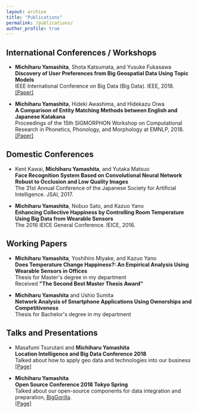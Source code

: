 ```yaml
---
layout: archive
title: "Publications"
permalink: /publications/
author_profile: true
---
```


## International Conferences / Workshops
- __Michiharu Yamashita__, Shota Katsumata, and Yusuke Fukasawa  
**Discovery of User Preferences from Big Geospatial Data Using Topic Models**  
IEEE International Conference on Big Data (Big Data). IEEE, 2018.  
[\[Paper\]](https://ieeexplore.ieee.org/document/8622625)

- __Michiharu Yamashita__, Hideki Awashima, and Hidekazu Oiwa  
**A Comparison of Entity Matching Methods between English and Japanese Katakana**  
Proceedings of the 15th SIGMORPHON Workshop on Computational Research in Phonetics, Phonology, and Morphology at EMNLP, 2018.   
[\[Paper\]](https://www.aclweb.org/anthology/W18-5809)


## Domestic Conferences
- Kent Kawai, __Michiharu Yamashita__, and Yutaka Matsuo  
**Face Recognition System Based on Convolutional Neural Network Robust to Occlusion and Low Quality Images**  
The 31st Annual Conference of the Japanese Society for Artificial Intelligence. JSAI, 2017.

- __Michiharu Yamashita__, Nobuo Sato, and Kazuo Yano  
**Enhancing Collective Happiness by Controlling Room Temperature Using Big Data from Wearable Sensors**  
The 2016 IEICE General Conference. IEICE, 2016. 


## Working Papers
- __Michiharu Yamashita__, Yoshihiro Miyake, and Kazuo Yano  
**Does Temperature Change Happiness?: An Empirical Analysis Using Wearable Sensors in Offices**  
Thesis for Master's degree in my department  
Received __"The Second Best Master Thesis Award"__

- __Michiharu Yamashita__ and Ushio Sumita  
**Network Analysis of Smartphone Applications Using Ownerships and Competitiveness**  
Thesis for Bachelor's degree in my department  


## Talks and Presentations
- Masafumi Tsurutani and __Michiharu Yamashita__  
**Location Intelligence and Big Data Conference 2018**  
Talked about how to apply geo data and technologies into our business  
[\[Page\]](https://www.blogwatcher.co.jp/new-s/20180914/)

- __Michiharu Yamashita__  
**Open Source Conference 2018 Tokyo Spring**  
Talked about our open-source components for data integration and preparation, [BigGorilla](https://www.biggorilla.org/).  
[\[Page\]](https://www.ospn.jp/osc2018-spring/modules/article/article.php?articleid=6)
